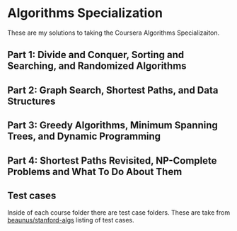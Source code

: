 # Algorithms Specialization

These are my solutions to taking the Coursera Algorithms Specializaiton.

## Part 1: Divide and Conquer, Sorting and Searching, and Randomized Algorithms


## Part 2: Graph Search, Shortest Paths, and Data Structures


## Part 3: Greedy Algorithms, Minimum Spanning Trees, and Dynamic Programming


## Part 4: Shortest Paths Revisited, NP-Complete Problems and What To Do About Them

## Test cases
Inside of each course folder there are test case folders. These are take from [beaunus/stanford-algs](https://github.com/beaunus/stanford-algs/) listing of test cases.
